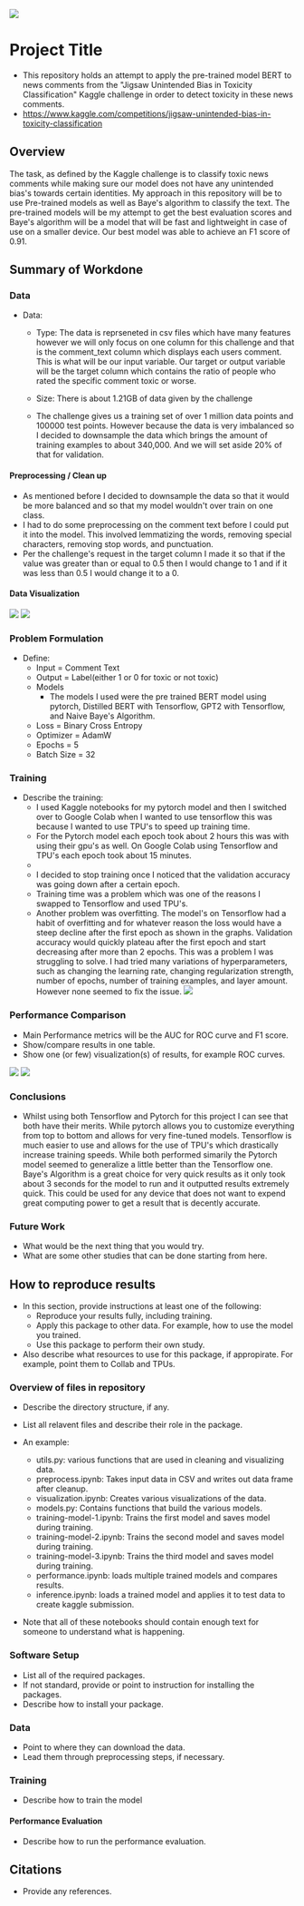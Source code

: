 ![](UTA-DataScience-Logo.png)

# Project Title

* This repository holds an attempt to apply the pre-trained model BERT to news comments from the "Jigsaw Unintended Bias in Toxicity Classification" Kaggle challenge in order to detect toxicity in these news comments. 
* https://www.kaggle.com/competitions/jigsaw-unintended-bias-in-toxicity-classification


## Overview
  The task, as defined by the Kaggle challenge is to classify toxic news comments while making sure our model does not have any unintended bias's towards certain identities. 
  My approach in this repository will be to use Pre-trained models as well as Baye's algorithm to classify the text. The pre-trained models will be my attempt to get the best evaluation scores and Baye's algorithm will be a model that will be fast and lightweight in case of use on a smaller device. 
  Our best model was able to achieve an F1 score of 0.91.

## Summary of Workdone


### Data

* Data:
  * Type: The data is reprseneted in csv files which have many features however we will only focus on one column for this challenge and that is the comment_text column which displays each users comment. This is what will be our input variable. Our target or output variable will be the target column which contains the ratio of people who rated the specific comment toxic or worse. 
   
  * Size: There is about 1.21GB of data given by the challenge
  * The challenge gives us a training set of over 1 million data points and 100000 test points. However because the data is very imbalanced so I decided to downsample the data which brings the amount of training examples to about 340,000. And we will set aside 20% of that for validation.
#### Preprocessing / Clean up
* As mentioned before I decided to downsample the data so that it would be more balanced and so that my model wouldn't over train on one class. 
* I had to do some preprocessing on the comment text before I could put it into the model. This involved lemmatizing the words, removing special characters, removing stop words, and punctuation. 
* Per the challenge's request in the target column I made it so that if the value was greater than or equal to 0.5 then I would change to 1 and if it was less than 0.5 I would change it to a 0. 

#### Data Visualization
![](graph1.PNG)
![](graph2.PNG)

### Problem Formulation

* Define:
  * Input = Comment Text
  * Output = Label(either 1 or 0 for toxic or not toxic)
  * Models
    * The models I used were the pre trained BERT model using pytorch, Distilled BERT with Tensorflow, GPT2 with Tensorflow, and Naive Baye's Algorithm.
  * Loss = Binary Cross Entropy
  * Optimizer = AdamW
  * Epochs = 5
  * Batch Size = 32

### Training

* Describe the training:
  * I used Kaggle notebooks for my pytorch model and then I switched over to Google Colab when I wanted to use tensorflow this was because I wanted to use TPU's to speed up training time. 
  * For the Pytorch model each epoch took about 2 hours this was with using their gpu's as well. On Google Colab using Tensorflow and TPU's each epoch took about 15 minutes. 
  * 
  * I decided to stop training once I noticed that the validation accuracy was going down after a certain epoch.
  * Training time was a problem which was one of the reasons I swapped to Tensorflow and used TPU's.
  * Another problem was overfitting. The model's on Tensorflow had a habit of overfitting and for whatever reason the loss would have a steep decline after the first epoch as shown in the graphs. Validation accuracy would quickly plateau after the first epoch and start decreasing after more than 2 epochs. This was a problem I was struggling to solve. I had tried many variations of hyperparameters, such as changing the learning rate, changing regularization strength, number of epochs, number of training examples, and layer amount. However none seemed to fix the issue. 
![](training_loss_graph.PNG)

### Performance Comparison

* Main Performance metrics will be the AUC for ROC curve and F1 score.
* Show/compare results in one table.
* Show one (or few) visualization(s) of results, for example ROC curves.

![](metric_table.PNG)
![](roc_curve.PNG)

### Conclusions

* Whilst using both Tensorflow and Pytorch for this project I can see that both have their merits. While pytorch allows you to customize everything from top to bottom and allows for very fine-tuned models. Tensorflow is much easier to use and allows for the use of TPU's which drastically increase training speeds. While both performed simarily the Pytorch model seemed to generalize a little better than the Tensorflow one. Baye's Algorithm is a great choice for very quick results as it only took about 3 seconds for the model to run and it outputted results extremely quick. This could be used for any device that does not want to expend great computing power to get a result that is decently accurate. 

### Future Work

* What would be the next thing that you would try.
* What are some other studies that can be done starting from here.

## How to reproduce results

* In this section, provide instructions at least one of the following:
   * Reproduce your results fully, including training.
   * Apply this package to other data. For example, how to use the model you trained.
   * Use this package to perform their own study.
* Also describe what resources to use for this package, if appropirate. For example, point them to Collab and TPUs.

### Overview of files in repository

* Describe the directory structure, if any.
* List all relavent files and describe their role in the package.
* An example:
  * utils.py: various functions that are used in cleaning and visualizing data.
  * preprocess.ipynb: Takes input data in CSV and writes out data frame after cleanup.
  * visualization.ipynb: Creates various visualizations of the data.
  * models.py: Contains functions that build the various models.
  * training-model-1.ipynb: Trains the first model and saves model during training.
  * training-model-2.ipynb: Trains the second model and saves model during training.
  * training-model-3.ipynb: Trains the third model and saves model during training.
  * performance.ipynb: loads multiple trained models and compares results.
  * inference.ipynb: loads a trained model and applies it to test data to create kaggle submission.

* Note that all of these notebooks should contain enough text for someone to understand what is happening.

### Software Setup
* List all of the required packages.
* If not standard, provide or point to instruction for installing the packages.
* Describe how to install your package.

### Data

* Point to where they can download the data.
* Lead them through preprocessing steps, if necessary.

### Training

* Describe how to train the model

#### Performance Evaluation

* Describe how to run the performance evaluation.


## Citations

* Provide any references.







